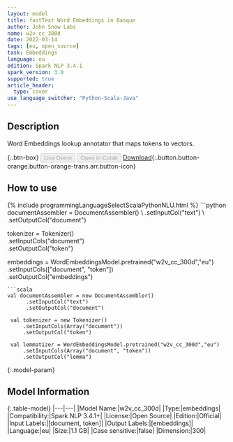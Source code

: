 ```yaml
---
layout: model
title: fastText Word Embeddings in Basque
author: John Snow Labs
name: w2v_cc_300d
date: 2022-03-14
tags: [eu, open_source]
task: Embeddings
language: eu
edition: Spark NLP 3.4.1
spark_version: 3.0
supported: true
article_header:
  type: cover
use_language_switcher: "Python-Scala-Java"
---
```


## Description

Word Embeddings lookup annotator that maps tokens to vectors.

{:.btn-box}
<button class="button button-orange" disabled>Live Demo</button>
<button class="button button-orange" disabled>Open in Colab</button>
[Download](https://s3.amazonaws.com/auxdata.johnsnowlabs.com/public/models/w2v_cc_300d_eu_3.4.1_3.0_1647285496461.zip){:.button.button-orange.button-orange-trans.arr.button-icon}

## How to use



<div class="tabs-box" markdown="1">
{% include programmingLanguageSelectScalaPythonNLU.html %}
```python
documentAssembler = DocumentAssembler() \
    .setInputCol("text") \
    .setOutputCol("document")

tokenizer = Tokenizer() \
    .setInputCols("document") \
    .setOutputCol("token")
  
embeddings = WordEmbeddingsModel.pretrained("w2v_cc_300d","eu") \
    .setInputCols(["document", "token"]) \
    .setOutputCol("embeddings")
```
```scala
val documentAssembler = new DocumentAssembler() 
      .setInputCol("text") 
      .setOutputCol("document")
 
 val tokenizer = new Tokenizer() 
     .setInputCols(Array("document"))
     .setOutputCol("token")
 
 val lemmatizer = WordEmbeddingsModel.pretrained("w2v_cc_300d","eu") 
     .setInputCols(Array("document", "token")) 
     .setOutputCol("lemma")
```
</div>

{:.model-param}
## Model Information

{:.table-model}
|---|---|
|Model Name:|w2v_cc_300d|
|Type:|embeddings|
|Compatibility:|Spark NLP 3.4.1+|
|License:|Open Source|
|Edition:|Official|
|Input Labels:|[document, token]|
|Output Labels:|[embeddings]|
|Language:|eu|
|Size:|1.1 GB|
|Case sensitive:|false|
|Dimension:|300|